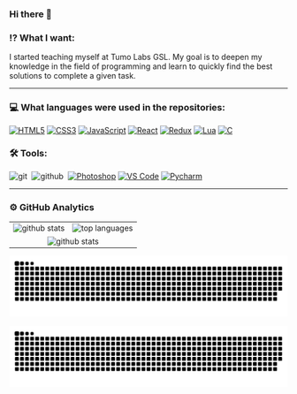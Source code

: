 ### Hi there 👋

### ⁉ What I want:

I started teaching myself at Tumo Labs GSL. My goal is to deepen my knowledge in the field of programming and learn to quickly find the best solutions to complete a given task.

---


### 💻 What languages were used in the repositories:

[![HTML5](https://img.shields.io/badge/html-E34F26.svg?&style=for-the-badge&logo=html5&logoColor=fff)](https://developer.mozilla.org/en-US/docs/Web/HTML)
[![CSS3](https://img.shields.io/badge/css-1572B6.svg?&style=for-the-badge&logo=css3&logoColor=fff)](https://developer.mozilla.org/en-US/docs/Web/CSS)
[![JavaScript](https://img.shields.io/badge/javascript-F7DF1E.svg?&style=for-the-badge&logo=javascript&logoColor=fff)](https://developer.mozilla.org/en-US/docs/Web/JavaScript)
[![React](https://img.shields.io/badge/react-61DAFB.svg?&style=for-the-badge&logo=react&logoColor=fff)](https://reactjs.org/)
[![Redux](https://img.shields.io/badge/redux-764ABC.svg?&style=for-the-badge&logo=redux&logoColor=fff)](https://redux.js.org/)
[![Lua](https://img.shields.io/badge/lua-2C2D72.svg?&style=for-the-badge&logo=lua&logoColor=FFF)](https://www.lua.org/)
[![С](https://img.shields.io/badge/c-283593.svg?&style=for-the-badge&logo=c&logoColor=FFF)](https://www.cprogramming.com/)

### 🛠 Tools:

<img alt="git" src="https://img.shields.io/badge/git-F05033.svg?&style=for-the-badge&logo=git&logoColor=fff" />&nbsp;
<img alt="github" src="https://img.shields.io/badge/github-000.svg?&style=for-the-badge&logo=github&logoColor=fff" />&nbsp;
[![Photoshop](https://img.shields.io/badge/photoshop-31A8FF.svg?&style=for-the-badge&logo=adobe-photoshop&logoColor=fff)](https://www.adobe.com/products/photoshop.html)
[![VS Code](https://img.shields.io/badge/vs%20code-007ACC.svg?&style=for-the-badge&logo=visual-studio-code&logoColor=fff)](https://code.visualstudio.com/)
[![Pycharm](https://img.shields.io/badge/PyCharm-EFE50C.svg?&style=for-the-badge&logo=pycharm&logoColor=000)](https://www.jetbrains.com/pycharm/)

---

### ⚙️ GitHub Analytics
<table style="width: 100%">
  <tr>
    <td>
      <img height="180rem" src="https://github-readme-stats.vercel.app/api?username=blackrainbowtest&show_icons=true&theme=react" alt="github stats" />
    </td>
    <td>
      <img height="180rem" src="https://github-readme-stats.vercel.app/api/top-langs/?username=blackrainbowtest&layout=compact&theme=react" alt="top languages" />
    </td>
  </tr>
  <tr>
    <td colspan="2" align="center">
      <img align="center" src="https://github-readme-streak-stats.herokuapp.com/?user=blackrainbowtest&theme=react" alt="github stats" />
    </td>
  </tr>
</table>

![snake gif](https://github.com/blackrainbowtest/blackrainbowtest/blob/output/github-contribution-grid-snake-dark.svg)

![Snake GIF (Light Theme)](https://github.com/blackrainbowtest/blackrainbowtest/blob/output/github-contribution-grid-snake.svg)
